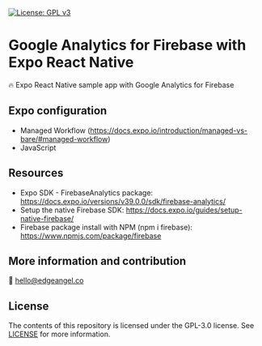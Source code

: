 [![License: GPL v3](https://img.shields.io/badge/License-GPLv3-blue.svg)](https://www.gnu.org/licenses/gpl-3.0)

# Google Analytics for Firebase with Expo React Native
🔥 Expo React Native sample app with Google Analytics for Firebase

## Expo configuration
* Managed Workflow (https://docs.expo.io/introduction/managed-vs-bare/#managed-workflow)
* JavaScript

## Resources
* Expo SDK - FirebaseAnalytics package: https://docs.expo.io/versions/v39.0.0/sdk/firebase-analytics/ 
* Setup the native Firebase SDK: https://docs.expo.io/guides/setup-native-firebase/ 
* Firebase package install with NPM (npm i firebase): https://www.npmjs.com/package/firebase

## More information and contribution
💌 hello@edgeangel.co

## License
The contents of this repository is licensed under the GPL-3.0 license. See [LICENSE](LICENSE) for more information.
